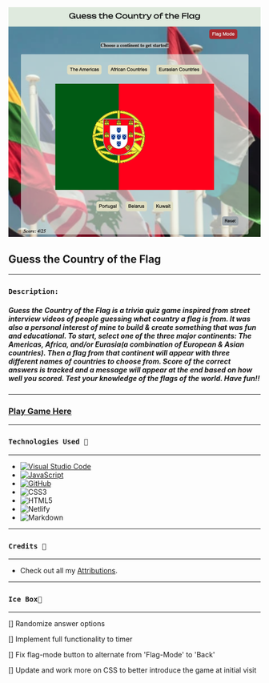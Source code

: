 ![](assets/images/image2.png)

## Guess the Country of the Flag
---

### `Description:`

##### Guess the Country of the Flag is a trivia quiz game inspired from street interview videos of people guessing what country a flag is from. It was also a personal interest of mine to build & create something that was fun and educational. To start, select one of the three major continents: The Americas, Africa, and/or Eurasia(a combination of European & Asian countries). Then a flag from that continent will appear with three different names of countries to choose from. Score of the correct answers is tracked and a message will appear at the end based on how well you scored. Test your knowledge of the flags of the world. Have fun!!

---
### [Play Game Here](https://guess-the-country-flag-kb.netlify.app/)
___
### `Technologies Used 💾`
___

* [![Visual Studio Code](https://img.shields.io/badge/--007ACC?logo=visual%20studio%20code&logoColor=ffffff)](https://code.visualstudio.com/)
* [![JavaScript](https://img.shields.io/badge/--F7DF1E?logo=javascript&logoColor=000)](https://www.javascript.com/)
* [![GitHub](https://img.shields.io/badge/--181717?logo=github&logoColor=ffffff)](https://github.com/)
* ![CSS3](https://img.shields.io/badge/css3-%231572B6.svg?style=for-the-badge&logo=css3&logoColor=white)
* ![HTML5](https://img.shields.io/badge/html5-%23E34F26.svg?style=for-the-badge&logo=html5&logoColor=white)
* ![Netlify](https://img.shields.io/badge/netlify-%23000000.svg?style=for-the-badge&logo=netlify&logoColor=#00C7B7)
* ![Markdown](https://img.shields.io/badge/markdown-%23000000.svg?style=for-the-badge&logo=markdown&logoColor=white)

***
### `Credits 🙌`
***
* Check out all my [Attributions](https://docs.google.com/document/d/1oDASCxQHmfdUwSc_EJesbAEvx6MOadVKc9lukSuPiNE/edit?usp=sharing).

***
### `Ice Box🧊`
*** 
[] Randomize answer options 

[] Implement full functionality to timer

[] Fix flag-mode button to alternate from 'Flag-Mode' to 'Back'

[] Update and work more on CSS to better introduce the game at initial visit


